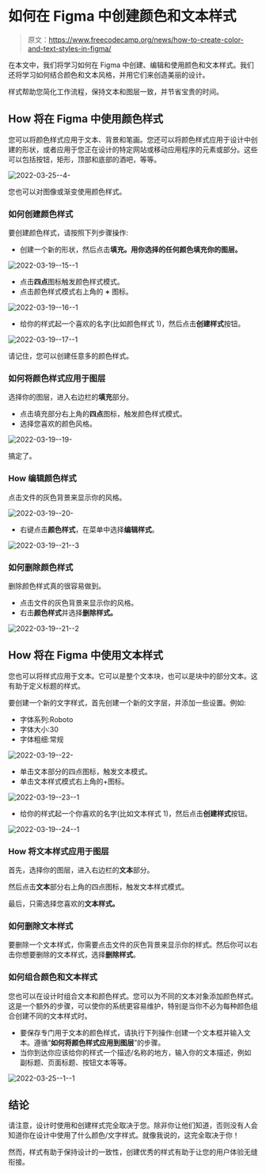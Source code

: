 # 如何在 Figma 中创建颜色和文本样式

> 原文：<https://www.freecodecamp.org/news/how-to-create-color-and-text-styles-in-figma/>

在本文中，我们将学习如何在 Figma 中创建、编辑和使用颜色和文本样式。我们还将学习如何结合颜色和文本风格，并用它们来创造美丽的设计。

样式帮助您简化工作流程，保持文本和图层一致，并节省宝贵的时间。

## ‌‌How 将在 Figma 中使用颜色样式

您可以将颜色样式应用于文本、背景和笔画。您还可以将颜色样式应用于设计中创建的形状，或者应用于您正在设计的特定网站或移动应用程序的元素或部分。这些可以包括按钮，矩形，顶部和底部的酒吧，等等。

![2022-03-25--4-](img/6aa70aaa60150104db21d94061b70f64.png)

您也可以对图像或渐变使用颜色样式。

### 如何创建颜色样式

要创建颜色样式，请按照下列步骤操作:

*   创建一个新的形状，然后点击**填充。用你选择的任何颜色填充你的图层。**

![2022-03-19--15--1](img/f4d7df24e361cdd4a07958115dbd0e39.png)

*   点击**四点**图标触发颜色样式模式。
*   点击颜色样式模式右上角的 **+** 图标。

![2022-03-19--16--1](img/345c3ec5af6bccc9402cd772a4005250.png)

*   给你的样式起一个喜欢的名字(比如颜色样式 1)，然后点击**创建样式**按钮。

![2022-03-19--17--1](img/c68995c4b112208c7caea7448dcedc14.png)

请记住，您可以创建任意多的颜色样式。‌‌

### 如何将颜色样式应用于图层

选择你的图层，进入右边栏的**填充**部分。

*   点击填充部分右上角的**四点**图标，触发颜色样式模式。
*   选择您喜欢的颜色风格。

![2022-03-19--19-](img/d9588ef3c61e9fd64337ac89b8289ac5.png)

搞定了。

### ‌‌How 编辑颜色样式

点击文件的灰色背景来显示你的风格。

![2022-03-19--20-](img/b65c8ddd27b426fbdc7396de491aa76f.png)

*   右键点击**颜色样式**，在菜单中选择**编辑样式**。

![2022-03-19--21--3](img/6b304be42d57b9c7649505fac8d6a4cb.png)

### 如何删除颜色样式

删除颜色样式真的很容易做到。

*   点击文件的灰色背景来显示你的风格。
*   右击**颜色样式**并选择**删除样式。**

![2022-03-19--21--2](img/9cf9d1e9a3b4cc901978fa5db4786f9a.png)

## ‌How 将在 Figma 中使用文本样式

您也可以将样式应用于文本。它可以是整个文本块，也可以是块中的部分文本。这有助于定义标题的样式。

要创建一个新的文字样式，首先创建一个新的文字层，并添加一些设置。例如:

*   字体系列:Roboto
*   字体大小:30
*   字体粗细:常规

![2022-03-19--22-](img/1b2aa96ff1845deebda959873156c252.png)

*   单击文本部分的四点图标，触发文本模式。
*   单击文本样式模式右上角的+图标。

![2022-03-19--23--1](img/f0eb5bda4d4e8865402762abd4df101d.png)

*   给你的样式起一个你喜欢的名字(比如文本样式 1)，然后点击**创建样式**按钮。

![2022-03-19--24--1](img/87fdfd4cfdb7b3e3594565b1aefe6b3b.png)

### ‌‌How 将文本样式应用于图层

首先，选择你的图层，进入右边栏的**文本**部分。

然后点击**文本**部分右上角的四点图标，触发文本样式模式。

最后，只需选择您喜欢的**文本样式。** ‌‌

### 如何删除文本样式

要删除一个文本样式，你需要点击文件的灰色背景来显示你的样式。然后你可以右击你想要删除的文本样式，选择**删除样式**。

### 如何组合颜色和文本样式

您也可以在设计时组合文本和颜色样式。您可以为不同的文本对象添加颜色样式。这是一个额外的步骤，可以使你的系统更容易维护，特别是当你不必为每种颜色组合创建不同的文本样式时。

*   要保存专门用于文本的颜色样式，请执行下列操作:创建一个文本框并输入文本。遵循“**如何将颜色样式应用到图层**”的步骤。
*   当你到达你应该给你的样式一个描述/名称的地方，输入你的文本描述，例如副标题、页面标题、按钮文本等等。

![2022-03-25--1--1](img/fded3158a80bcff29c18393c83f73612.png)

## 结论

请注意，设计时使用和创建样式完全取决于您。除非你让他们知道，否则没有人会知道你在设计中使用了什么颜色/文字样式。就像我说的，这完全取决于你！

然而，样式有助于保持设计的一致性，创建优秀的样式有助于让您的用户体验无缝衔接。

‌‌‌‌‌‌‌‌‌‌